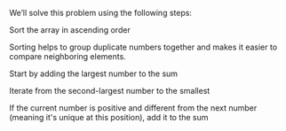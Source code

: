We’ll solve this problem using the following steps:

Sort the array in ascending order

Sorting helps to group duplicate numbers together and makes it easier to compare neighboring elements.

Start by adding the largest number to the sum

Iterate from the second-largest number to the smallest

If the current number is positive and different from the next number (meaning it's unique at this position), add it to the sum
